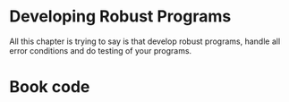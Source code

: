 # Developing Robust Programs

All this chapter is trying to say is that develop robust programs, handle all error conditions and do testing of your programs.

# Book code
